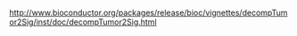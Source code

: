 http://www.bioconductor.org/packages/release/bioc/vignettes/decompTumor2Sig/inst/doc/decompTumor2Sig.html